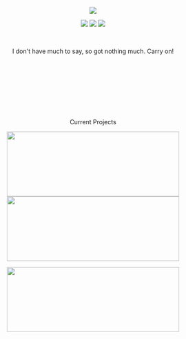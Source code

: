<p align="center">
  <img src="https://github-readme-stats.vercel.app/api?username=IrtsaDevelopment&show_icons=true&theme=transparent&text_color=ffffff&title_color=ffffff&icon_color=ffffff&cache_seconds=14400">
</p>
<p align="center">
  <a href="https://twitter.com/IrtsaDev"><img src="https://img.shields.io/badge/Twitter-1DA1F2?style=for-the-badge&logo=twitter&logoColor=white"></a>
  <a href="https://discord.com/users/809599842681749525"><img src="https://img.shields.io/badge/Discord-7289DA?style=for-the-badge&logo=discord&logoColor=white"></a>
  <a href="mailto:irtsa.development@gmail.com"><img src="https://img.shields.io/badge/Gmail-D14836?style=for-the-badge&logo=gmail&logoColor=white"></a>
</p>
<br />
  
<p align="center">I don't have much to say, so got nothing much. Carry on!</p>
<br />
<br />
<br />
<br />
<br />
<br />
<br />
  
<p align="center">
    Current Projects
</p>
<p align="center">
  <a href="https://github.com/IrtsaDevelopment/PyColor"><img width=400 height=150 src="https://github-readme-stats.vercel.app/api/pin/?username=IrtsaDevelopment&repo=PyColor&theme=transparent&text_color=ffffff&title_color=ffffff&icon_color=ffffff"></a>
  <a href="https://github.com/IrtsaDevelopment/PyStatistics"><img width=400 height=150 src="https://github-readme-stats.vercel.app/api/pin/?username=IrtsaDevelopment&repo=PyStatistics&theme=transparent&text_color=ffffff&title_color=ffffff&icon_color=ffffff"></a>
</p>
<p align="center">
  <a href="https://github.com/IrtsaDevelopment/PyDiscord"><img width=400 height=150 src="https://github-readme-stats.vercel.app/api/pin/?username=IrtsaDevelopment&repo=PyDiscord&theme=transparent&text_color=ffffff&title_color=ffffff&icon_color=ffffff"></a>
</p>
